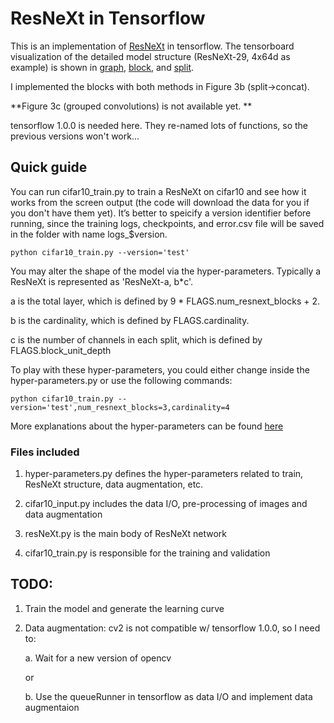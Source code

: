 # ResNeXt in Tensorflow

This is an implementation of [ResNeXt](https://arxiv.org/abs/1611.05431) in tensorflow. The tensorboard visualization of the detailed model structure (ResNeXt-29, 4x64d as example) is shown in [graph](https://github.com/wenxinxu/ResNeXt-in-tensorflow/blob/master/figure/graph.png), [block](https://github.com/wenxinxu/ResNeXt-in-tensorflow/blob/master/figure/graph_block.png), and [split](https://github.com/wenxinxu/ResNeXt-in-tensorflow/blob/master/figure/graph_block_split.png). 

I implemented the blocks with both methods in Figure 3b (split->concat). 

**Figure 3c (grouped convolutions) is not available yet. ** 

tensorflow 1.0.0 is needed here. They re-named lots of functions, so the previous versions won't work...

## Quick guide

You can run cifar10_train.py to train a ResNeXt on cifar10 and see how it works from the screen output (the code will download the data for you if you don't have them yet). It’s better to speicify a version identifier before running, since the training logs, checkpoints, and error.csv file will be saved in the folder with name logs_$version. 

`python cifar10_train.py --version='test'`

You may alter the shape of the model via the hyper-parameters. Typically a ResNeXt is represented as 'ResNeXt-a, b*c'. 

a is the total layer, which is defined by 9 * FLAGS.num_resnext_blocks + 2.

b is the cardinality, which is defined by FLAGS.cardinality.

c is the number of channels in each split, which is defined by FLAGS.block_unit_depth

To play with these hyper-parameters, you could either change inside the hyper-parameters.py or use the following commands:
```
python cifar10_train.py --version='test',num_resnext_blocks=3,cardinality=4
```
More explanations about the hyper-parameters can be found [here](https://github.com/wenxinxu/resnet-in-tensorflow#hyper-parameters)

### Files included
1. hyper-parameters.py defines the hyper-parameters related to train, ResNeXt structure, data augmentation, etc.

2. cifar10_input.py includes the data I/O, pre-processing of images and data augmentation

3. resNeXt.py is the main body of ResNeXt network

4. cifar10_train.py is responsible for the training and validation

## TODO:
1. Train the model and generate the learning curve
2. Data augmentation: cv2 is not compatible w/ tensorflow 1.0.0, so I need to:

    a. Wait for a new version of opencv

    or

    b. Use the queueRunner in tensorflow as data I/O and implement data augmentaion

